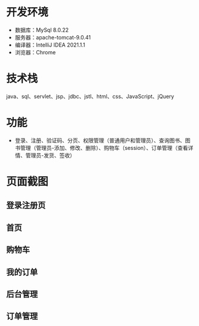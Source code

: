# 开发环境
- 数据库：MySql 8.0.22
- 服务器：apache-tomcat-9.0.41
- 编译器：IntelliJ IDEA 2021.1.1
- 浏览器：Chrome
# 技术栈
java、sql、servlet、jsp、jdbc、jstl、html、css、JavaScript、jQuery
# 功能
- 登录、注册、验证码、分页、权限管理（普通用户和管理员）、查询图书、图书管理（管理员-添加、修改、删除）、购物车（session）、订单管理（查看详情、管理员-发货、签收）
# 页面截图
## 登录注册页

## 首页
## 购物车
## 我的订单
## 后台管理
## 订单管理
